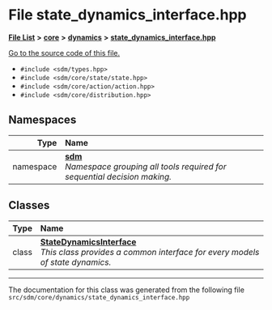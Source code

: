 
# File state\_dynamics\_interface.hpp

<link rel="stylesheet" href="https://cdnjs.cloudflare.com/ajax/libs/KaTeX/0.5.1/katex.min.css">
<link rel="stylesheet" href="https://cdn.jsdelivr.net/github-markdown-css/2.2.1/github-markdown.css"/>



[**File List**](files.md) **>** [**core**](dir_92216a09053680f71034e5e26026ee62.md) **>** [**dynamics**](dir_bf78c8d352c5567b2f707cd9e5690bcc.md) **>** [**state\_dynamics\_interface.hpp**](state__dynamics__interface_8hpp.md)

[Go to the source code of this file.](state__dynamics__interface_8hpp_source.md)



* `#include <sdm/types.hpp>`
* `#include <sdm/core/state/state.hpp>`
* `#include <sdm/core/action/action.hpp>`
* `#include <sdm/core/distribution.hpp>`









## Namespaces

| Type | Name |
| ---: | :--- |
| namespace | [**sdm**](namespacesdm.md) <br>_Namespace grouping all tools required for sequential decision making._  |

## Classes

| Type | Name |
| ---: | :--- |
| class | [**StateDynamicsInterface**](classsdm_1_1StateDynamicsInterface.md) <br>_This class provides a common interface for every models of state dynamics._  |














------------------------------
The documentation for this class was generated from the following file `src/sdm/core/dynamics/state_dynamics_interface.hpp`